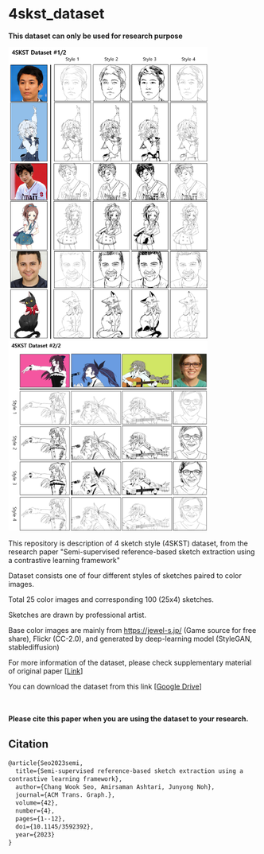 # 4skst_dataset
**This dataset can only be used for research purpose**

<img src="dataset.png" width="400px"/>

<img src="dataset2.png" width="400px"/>


This repository is description of 4 sketch style (4SKST) dataset, from the research paper "Semi-supervised reference-based sketch extraction using a contrastive learning framework"

Dataset consists one of four different styles of sketches paired to color images.

Total 25 color images and corresponding 100 (25x4) sketches.

Sketches are drawn by professional artist.

Base color images are mainly from https://jewel-s.jp/ (Game source for free share), Flickr (CC-2.0), and generated by deep-learning model (StyleGAN, stablediffusion)

For more information of the dataset, please check supplementary material of original paper [[Link](https://drive.google.com/file/d/12WNxRFI7GrKrP1qdVDrcFPqvHubdbgUE/view?usp=share_link)]

You can download the dataset from this link [[Google Drive](https://drive.google.com/drive/folders/1cuOaW-gueemIxcrNh5vkZvmiYubh1rQD?usp=share_link)]

<br></br>
**Please cite this paper when you are using the dataset to your research.**
## Citation
    @article{Seo2023semi,
      title={Semi-supervised reference-based sketch extraction using a contrastive learning framework},    
      author={Chang Wook Seo, Amirsaman Ashtari, Junyong Noh},    
      journal={ACM Trans. Graph.},    
      volume={42},    
      number={4},    
      pages={1--12},    
      doi={10.1145/3592392},    
      year={2023}    
    }



